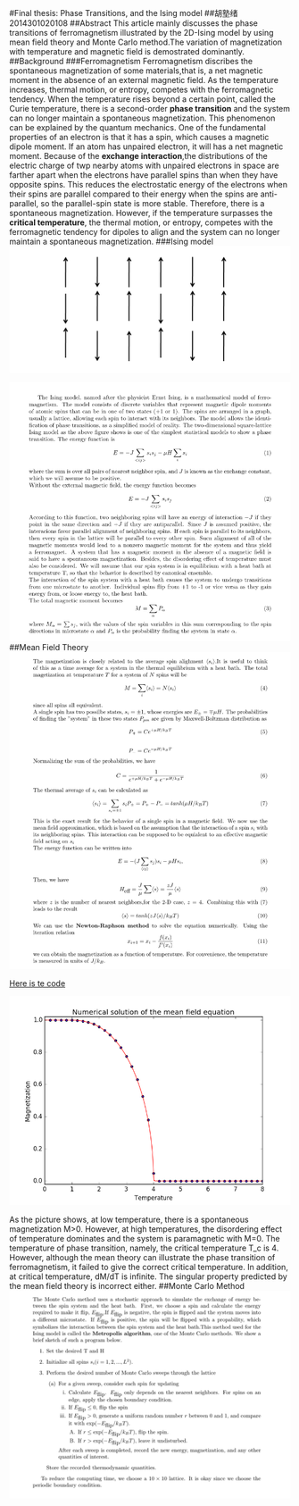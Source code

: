 #Final thesis: Phase Transitions, and the Ising model
##胡塾绪 2014301020108
##Abstract
This article mainly discusses the phase transitions of ferromagnetism illustrated by the 2D-Ising model by using mean field theory and Monte Carlo method.The variation of magnetization with temperature and magnetic field is demostrated dominantly.
##Background
###Ferromagnetism
Ferromagnetism discribes the spontaneous magnetization of some materials,that is, a net magnetic moment in the absence of an external magnetic field. As the temperature increases, thermal motion, or entropy, competes with the ferromagnetic tendency. When the temperature rises beyond a certain point, called the Curie temperature, there is a second-order **phase transition** and the system can no longer maintain a spontaneous magnetization.
This phenomenon can be explained by the quantum mechanics. One of the fundamental properties of an electron is that it has a spin, which causes a magnetic dipole moment. If an atom has unpaired electron, it will has a net magnetic moment. Because of the **exchange interaction**,the distributions of the electric charge of twp nearby atoms with unpaired electrons in space are farther apart when the electrons have parallel spins than when they have opposite spins. This reduces the electrostatic energy of the electrons when their spins are parallel compared to their energy when the spins are anti-parallel, so the parallel-spin state is more stable. Therefore, there is a spontaneous magnetization.
However, if the temperature surpasses the **critical temperature**, the thermal motion, or entropy, competes with the ferromagnetic tendency for dipoles to align and the system can no longer maintain a spontaneous magnetization.
###Ising model 
![](https://github.com/earthhero2016/compuational_physics_N2014301020108/blob/master/XX1/Ising.png)

![](https://github.com/earthhero2016/compuational_physics_N2014301020108/blob/master/XX1/2016-12-28_110633.png)
##Mean Field Theory
![](https://github.com/earthhero2016/compuational_physics_N2014301020108/blob/master/XX1/2016-12-28_153747.png)

[Here is te code](https://github.com/earthhero2016/compuational_physics_N2014301020108/blob/master/XX1/8.1.py)

![](https://github.com/earthhero2016/compuational_physics_N2014301020108/blob/master/XX1/Mean%20field.png)

As the picture shows, at low temperature, there is a spontaneous magnetization M>0. However, at high temperatures, the disordering effect of temperature dominates and the system is paramagnetic with M=0. The temperature of phase transition, namely, the critical temperature T_c is 4. However, although the mean theory can illustrate the phase transition of ferromagnetism, it failed to give the correct critical temperature. In addition, at critical temperature, dM/dT is infinite. The singular property predicted by the mean field theory is incorrect either.
##Monte Carlo Method
![](https://github.com/earthhero2016/compuational_physics_N2014301020108/blob/master/XX1/2016-12-28_173902.png)
